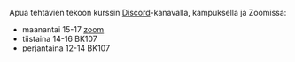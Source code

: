 Apua tehtävien tekoon kurssin [Discord](https://study.cs.helsinki.fi/discord/join/ohtu)-kanavalla, kampuksella ja Zoomissa:

- maanantai 15-17 [zoom](https://helsinki.zoom.us/j/66434455403?pwd=UWQ2NnZUZHF0Z1RyanFjTFRMU0I5dz09)
- tiistaina 14-16 BK107
- perjantaina 12-14 BK107
